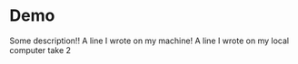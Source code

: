 # Demo

Some description!!
A line I wrote on my machine!
A line I wrote on my local computer take 2
